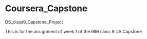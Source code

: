 # Coursera_Capstone
DS_class9_Capstone_Project

This is for the assignment of week 1 of the IBM class 9 DS Capstone
